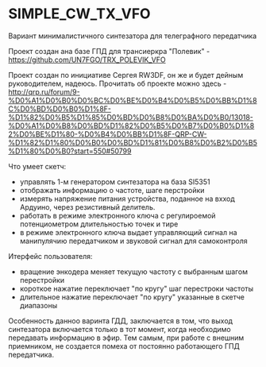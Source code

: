# SIMPLE_CW_TX_VFO

Вариант минималистичного синтезатора для телеграфного передатчика

Проект создан ана базе ГПД для трансиеркра "Полевик" - https://github.com/UN7FGO/TRX_POLEVIK_VFO

Проект создан по инициативе Сергея RW3DF, он же и будет дейным руководителем, надеюсь.
Прочитать об проекте можно здесь - http://qrp.ru/forum/9-%D0%A1%D0%B0%D0%BC%D0%BE%D0%B4%D0%B5%D0%BB%D1%8C%D0%BD%D0%B0%D1%8F-%D1%82%D0%B5%D1%85%D0%BD%D0%B8%D0%BA%D0%B0/13018-%D0%A1%D0%B8%D0%BD%D1%82%D0%B5%D0%B7%D0%B0%D1%82%D0%BE%D1%80-%D0%B4%D0%BB%D1%8F-QRP-CW-%D1%82%D1%80%D0%B0%D0%BD%D1%81%D0%B8%D0%B2%D0%B5%D1%80%D0%B0?start=550#50799

Что умеет скетч:
- управлять 1-м генератором синтезатора на база SI5351
- отображать информацию о частоте, шаге перстройки 
- измерять напряжение питания устройства, поданное на вхход Ардуино, через резистивный делитель.
- работать в режиме электронного ключа с регулироемой потенциометром длительностью точек и тире
- в режиме электронного ключа выдает управляющий сигнал на манипулячию передатчиком и звуковой сигнал для самоконтроля

Итерфейс пользователя:
- вращение энкодера меняет текущую частоту с выбранным шагом перестройки
- короткое нажатие переключает "по кругу" шаг перестроки частоты
- длительное нажатие переключает "по кругу" указанные в скетче диапазоны

Особенность данноо варинта ГДД, заключается в том, что выход синтезатора включается только в тот момент, когда необходимо передавать информацию в эфир.
Тем самым, при работе с внешним приемником, не создается помеха от постоянно работающего ГПД передатчика.
